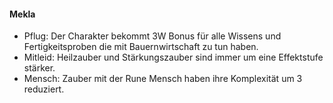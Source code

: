 #### Mekla

* Pflug: Der Charakter bekommt 3W Bonus für alle Wissens und Fertigkeitsproben die mit Bauernwirtschaft zu tun haben.
* Mitleid: Heilzauber und Stärkungszauber sind immer um eine Effektstufe stärker.
* Mensch: Zauber mit der Rune Mensch haben ihre Komplexität um 3 reduziert.
